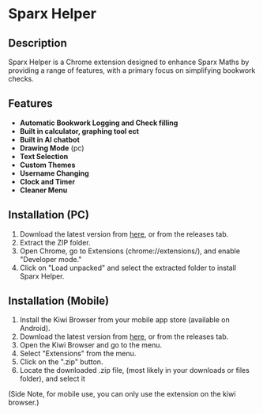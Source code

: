 # Sparx Helper

## Description
Sparx Helper is a Chrome extension designed to enhance Sparx Maths by providing a range of features, with a primary focus on simplifying bookwork checks.

## Features
- **Automatic Bookwork Logging and Check filling**
- **Built in calculator, graphing tool ect**
- **Built in AI chatbot**
- **Drawing Mode** (pc)
- **Text Selection**
- **Custom Themes**
- **Username Changing**
- **Clock and Timer**
- **Cleaner Menu**

## Installation (PC)
1. Download the latest version from [here](https://github.com/davedude1011/sparx-helper/archive/refs/tags/v1.2.1.zip), or from the releases tab.
3. Extract the ZIP folder.
4. Open Chrome, go to Extensions (chrome://extensions/), and enable "Developer mode."
5. Click on "Load unpacked" and select the extracted folder to install Sparx Helper.

## Installation (Mobile)
1. Install the Kiwi Browser from your mobile app store (available on Android).
2. Download the latest version from [here](https://github.com/davedude1011/sparx-helper/archive/refs/tags/v1.2.1.zip), or from the releases tab.
3. Open the Kiwi Browser and go to the menu.
4. Select "Extensions" from the menu.
5. Click on the ".zip" button.
6. Locate the downloaded .zip file, (most likely in your downloads or files folder), and select it

(Side Note, for mobile use, you can only use the extension on the kiwi browser.)
